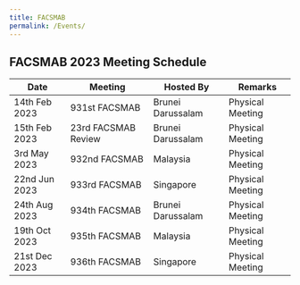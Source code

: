 ```yaml
---
title: FACSMAB
permalink: /Events/
---
```

## **FACSMAB 2023 Meeting Schedule**

| Date| Meeting| Hosted By | Remarks |
| ------------ | ------------- | ------------- | ------------- |
|14th Feb 2023 | 931st FACSMAB | Brunei Darussalam| Physical Meeting |
|15th Feb 2023 | 23rd FACSMAB Review | Brunei Darussalam | Physical Meeting |
|3rd May 2023 | 932nd FACSMAB | Malaysia | Physical Meeting |
|22nd Jun 2023 | 933rd FACSMAB | Singapore | Physical Meeting |
|24th Aug 2023 | 934th FACSMAB | Brunei Darussalam | Physical Meeting |
|19th Oct 2023 | 935th FACSMAB | Malaysia | Physical Meeting |
|21st Dec 2023 | 936th FACSMAB | Singapore | Physical Meeting |